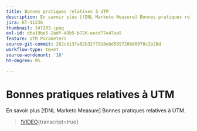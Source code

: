 ```yaml
---
title: Bonnes pratiques relatives à UTM
description: En savoir plus [!DNL Marketo Measure] Bonnes pratiques relatives à UTM.
jira: KT-11236
thumbnail: 347203.jpeg
exl-id: dba19be5-2adf-49b5-b726-eecd77e47aa5
feature: UTM Parameters
source-git-commit: 262cb13fa02b32f7918ebd569720b80078c2b28d
workflow-type: tm+mt
source-wordcount: '18'
ht-degree: 0%

---
```


# Bonnes pratiques relatives à UTM

En savoir plus [!DNL Marketo Measure] Bonnes pratiques relatives à UTM.

>[!VIDEO](https://video.tv.adobe.com/v/347203/?learn=on){transcript=true}
